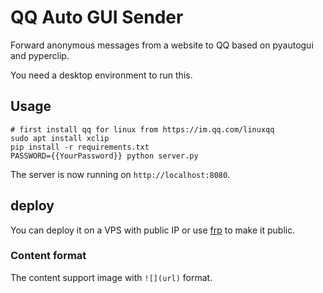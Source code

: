 # QQ Auto GUI Sender

Forward anonymous messages from a website to QQ based on pyautogui and pyperclip.

You need a desktop environment to run this.

## Usage

```shell
# first install qq for linux from https://im.qq.com/linuxqq
sudo apt install xclip
pip install -r requirements.txt
PASSWORD={{YourPassword}} python server.py
```

The server is now running on `http://localhost:8080`.

## deploy

You can deploy it on a VPS with public IP or use [frp](https://github.com/fatedier/frp) to make it public.

### Content format

The content support image with `![](url)` format.
